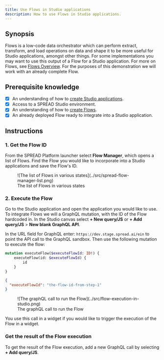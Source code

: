 ```yaml
---
title: Use Flows in Studio applications
description: How to use Flows in Studio applications.
---
```


<!--
README

For guidance on how to write documenation, see https://dev.stage.spread.ai/docs/contributor/guide.html. Contact Documentation when this document is ready for review.
-->

## Synopsis

Flows is a low-code data orchestrator which can perform extract, transform, and load operations on data and shape it to be more useful for Studio applications, amongst other things. For some implementations you may want to use this output of a Flow for a Studio application. For more on Flows, see [Flows Overview](../../using-flows/using-flows-overview.md). For the purposes of this demonstration we will work with an already complete Flow.  

## Prerequisite knowledge

- [x] An understanding of how to [create Studio applications](../creating-studio-applications.md).
- [x] Access to a SPREAD Studio environment.
- [x] An understanding of how to [create Flows](../../using-flows/using-flows-overview.md).
- [x] An already deployed Flow ready to integrate into a Studio application.

## Instructions

### 1. Get the Flow ID

From the SPREAD Platform launcher select **Flow Manager**, which opens a list of Flows. Find the Flow you would like to incorporate into a Studio applications and save the Flow's ID.

<figure markdown="span">
	![The list of Flows in various states](../src/spread-flow-manager-list.png)
	<figcaption>The list of Flows in various states</figcaption>
</figure>

### 2. Execute the Flow

Go to the Studio application and open the application you would like to use. To integrate Flows we will a GraphQL mutation, with the ID of the Flow hardcoded in. In the Studio canvas select **+ New query/JS** or **+ Add query/JS** > **New blank GraphQL API**.

In the URL field for GraphQL enter: `https://dev.stage.spread.ai/ein` to point the API call to the GraphQL sandbox. Then use the following mutation to execute the flow:

``` graphQL title='Execute a Flow'
mutation executeFlow($executeFlowId: ID!) {
	executeFlow(id: $executeFlowId) {
		id
	}
}
```

``` json title='Object to provide as a variable for the mutation'
{
  "executeFlowId": "the-flow-id-from-step-1"
}
```

<figure markdown="span">
	![The graphQL call to run the Flow](../src/flow-execution-in-studio.png)
	<figcaption>The graphQL call to run the Flow</figcaption>
</figure>

You use this call in a widget if you would like to trigger the execution of the Flow in a widget.

### Get the result of the Flow execution

To get the result of the Flow execution,  add a new GraphQL call by selecting **+ Add query/JS**.
